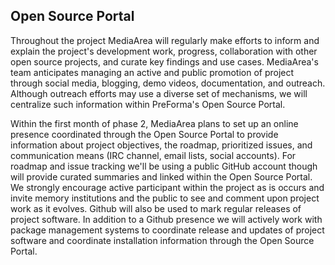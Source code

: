 ## Open Source Portal

Throughout the project MediaArea will regularly make efforts to inform and explain the project's development work, progress, collaboration with other open source projects, and curate key findings and use cases. MediaArea's team anticipates managing an active and public promotion of project through social media, blogging, demo videos, documentation, and outreach. Although outreach efforts may use a diverse set of mechanisms, we will centralize such information within PreForma's Open Source Portal.

Within the first month of phase 2, MediaArea plans to set up an online presence coordinated through the Open Source Portal to provide information about project objectives, the roadmap, prioritized issues, and communication means (IRC channel, email lists, social accounts). For roadmap and issue tracking we'll be using a public GitHub account though will provide curated summaries and linked within the Open Source Portal. We strongly encourage active participant within the project as is occurs and invite memory institutions and the public to see and comment upon project work as it evolves. Github will also be used to mark regular releases of project software. In addition to a Github presence we will actively work with package management systems to coordinate release and updates of project software and coordinate installation information through the Open Source Portal.
